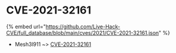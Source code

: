 # CVE-2021-32161
{% embed url="https://github.com/Live-Hack-CVE/full_database/blob/main/cves/2021/CVE-2021-32161.json" %}

* Mesh3l911 ~> [CVE-2021-32161](https://www.alice-snow.ru/2021/database/cve-2021-32161/cve-2021-32161-mesh3l911)